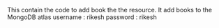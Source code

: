 This contain the code to add book the the resource.
It add books to the MongoDB atlas
username : rikesh
password : rikesh